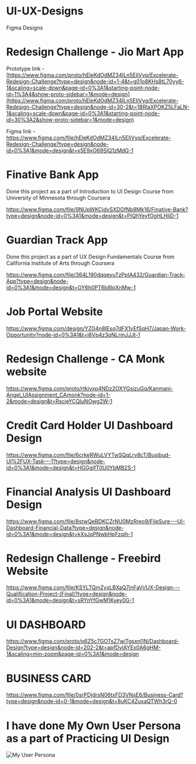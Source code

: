 # UI-UX-Designs

Figma Designs

# Redesign Challenge - Jio Mart App

Prototype link - [https://www.figma.com/proto/hEleKdOdMZ34ILn5EIiVyq/Excelerate-Redesign-Challenge?type=design&node-id=1-4&t=g01o8KHs8tL70yy6-1&scaling=scale-down&page-id=0%3A1&starting-point-node-id=1%3A4&show-proto-sidebar=1&mode=design](https://www.figma.com/proto/hEleKdOdMZ34ILn5EIiVyq/Excelerate-Redesign-Challenge?type=design&node-id=30-2&t=1BRlaXPOKZ5LFaLN-1&scaling=scale-down&page-id=0%3A1&starting-point-node-id=30%3A2&show-proto-sidebar=1&mode=design)

Figma link - https://www.figma.com/file/hEleKdOdMZ34ILn5EIiVyq/Excelerate-Redesign-Challenge?type=design&node-id=0%3A1&mode=design&t=x5E9xO69SIQ1zMdG-1

# Finative Bank App
Done this project as a part of Introduction to UI Design Course from University of Minnesota through Coursera

https://www.figma.com/file/9NUpWKCjdvSXDGfNb8Mk16/Finative-Bank?type=design&node-id=0%3A1&mode=design&t=PIQhYeyfOgHLHliD-1

# Guardian Track App
Done this project as a part of UX Design Fundamentals Course from California Institute of Arts through Coursera

https://www.figma.com/file/364L190dqqeyuTzPpIA432/Guardian-Track-App?type=design&node-id=0%3A1&mode=design&t=GY6h0PT6b8IpXnMw-1

# Job Portal Website

https://www.figma.com/design/YZG4n8IEsq7dFX1yEfSqH7/Japan-Work-Opportunity?node-id=0%3A1&t=i8Vp4z3qNLrmJJJt-1

# Redesign Challenge - CA Monk website

https://www.figma.com/proto/rtkjyxp4NDz2OXYGsizuGq/Kanmani-Angel_UIAssignment_CAmonk?node-id=1-2&mode=design&t=RscjeYCQluNOwg2W-1

# Credit Card Holder UI Dashboard Design

https://www.figma.com/file/6crkeRWuLVYTwSQqLrv8cT/Busibud-UI%2FUX-Task---1?type=design&node-id=0%3A1&mode=design&t=HGGgIfT0U0YbMB2S-1

# Financial Analysis UI Dashboard Design

https://www.figma.com/file/8stwQeBDKCZrNU0MzRreo9/FileSure---UI-Dashboard-Financial-Data?type=design&node-id=0%3A1&mode=design&t=kXsJqPNwbHpFzqih-1

# Redesign Challenge - Freebird Website

https://www.figma.com/file/KSYLTQmZyxLBXaQ7inFaVj/UX-Design---Qualification-Project-(Final)?type=design&node-id=0%3A1&mode=design&t=sRYnYfGwM1Kyey0G-1

# UI DASHBOARD

https://www.figma.com/proto/p6Z5c7GOTsZ7wiTgsxnl1N/Dashboard-Design?type=design&node-id=202-2&t=apfDvlAYEx0A6gHM-1&scaling=min-zoom&page-id=0%3A1&mode=design

# BUSINESS CARD

https://www.figma.com/file/0srPDjdrsN06txFD3VNsE6/Business-Card?type=design&node-id=0-1&mode=design&t=8uKC4ZuxaQTWh3rQ-0

# I have done My Own User Persona as a part of Practicing UI Design

![My User Persona ](https://github.com/AngelKA00/UI-UX-Designs/assets/135215939/7d012787-9092-45d0-bf5c-d88e8eff9d1d)




